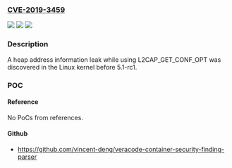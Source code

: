 ### [CVE-2019-3459](https://cve.mitre.org/cgi-bin/cvename.cgi?name=CVE-2019-3459)
![](https://img.shields.io/static/v1?label=Product&message=Linux&color=blue)
![](https://img.shields.io/static/v1?label=Version&message=n%2Fa&color=blue)
![](https://img.shields.io/static/v1?label=Vulnerability&message=information%20leak&color=brighgreen)

### Description

A heap address information leak while using L2CAP_GET_CONF_OPT was discovered in the Linux kernel before 5.1-rc1.

### POC

#### Reference
No PoCs from references.

#### Github
- https://github.com/vincent-deng/veracode-container-security-finding-parser


